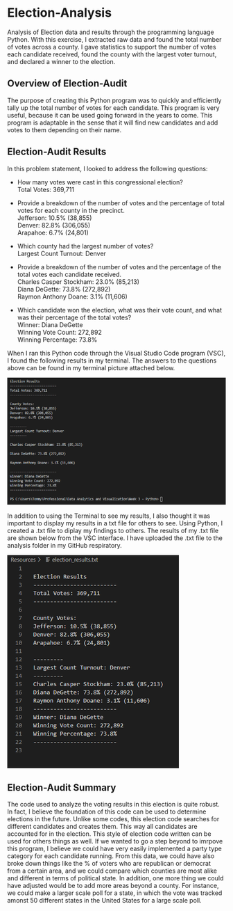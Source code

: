 # Election-Analysis
Analysis of Election data and results through the programming language Python. With this exercise, I extracted raw data and found the total number of votes across a county. I gave statistics to support the number of votes each candidate received, found the county with the largest voter turnout, and declared a winner to the election.

## Overview of Election-Audit
The purpose of creating this Python program was to quickly and efficiently tally up the total number of votes for each candidate. This program is very useful, because it can be used going forward in the years to come. This program is adaptable in the sense that it will find new candidates and add votes to them depending on their name.

## Election-Audit Results
In this problem statement, I looked to address the following questions:

* How many votes were cast in this congressional election?\
Total Votes: 369,711

* Provide a breakdown of the number of votes and the percentage of total votes for each county in the precinct.\
Jefferson: 10.5% (38,855)\
Denver: 82.8% (306,055)\
Arapahoe: 6.7% (24,801)

* Which county had the largest number of votes?\
Largest Count Turnout: Denver

* Provide a breakdown of the number of votes and the percentage of the total votes each candidate received.\
Charles Casper Stockham: 23.0% (85,213)\
Diana DeGette: 73.8% (272,892)\
Raymon Anthony Doane: 3.1% (11,606)

* Which candidate won the election, what was their vote count, and what was their percentage of the total votes?\
Winner: Diana DeGette\
Winning Vote Count: 272,892\
Winning Percentage: 73.8%

When I ran this Python code through the Visual Studio Code program (VSC), I found the following results in my terminal. The answers to the questions above can be found in my terminal picture attached below.

![Voting Results](Resources/ResultsToTerminal.PNG)

In addition to using the Terminal to see my results, I also thought it was important to display my results in a txt file for others to see. Using Python, I created a .txt file to diplay my findings to others. The results of my .txt file are shown below from the VSC interface. I have uploaded the .txt file to the analysis folder in my GitHub respiratory.

![Voting Results from txt](Analysis/election_analysis.PNG)

## Election-Audit Summary
The code used to analyze the voting results in this election is quite robust. In fact, I believe the foundation of this code can be used to determine elections in the future. Unlike some codes, this election code searches for different candidates and creates them. This way all candidates are accounted for in the election. This style of election code written can be used for others things as well. If we wanted to go a step beyond to imrpove this program, I believe we could have very easily implemented a party type category for each candidate running. From this data, we could have also broke down things like the % of voters who are republican or democrat from a certain area, and we could compare which counties are most alike and different in terms of political state. In addition, one more thing we could have adjusted would be to add more areas beyond a county. For instance, we could make a larger scale poll for a state, in which the vote was tracked amonst 50 different states in the United States for a large scale poll.
